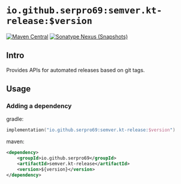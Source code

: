 # `io.github.serpro69:semver.kt-release:$version`

[![Maven Central](https://img.shields.io/maven-central/v/io.github.serpro69/semver.kt-release?style=for-the-badge)](https://search.maven.org/artifact/io.github.serpro69/semver.kt-release)
[![Sonatype Nexus (Snapshots)](https://img.shields.io/nexus/s/io.github.serpro69/semver.kt-release?label=snapshot-version&server=https%3A%2F%2Foss.sonatype.org&style=for-the-badge&color=yellow)](#downloading)

## Intro

Provides APIs for automated releases based on git tags.

## Usage

### Adding a dependency

gradle:

```kotlin
implementation("io.github.serpro69:semver.kt-release:$version")
```

maven:

```xml
<dependency>
    <groupId>io.github.serpro69</groupId>
    <artifactId>semver.kt-release</artifactId>
    <version>${version}</version>
</dependency>
```
